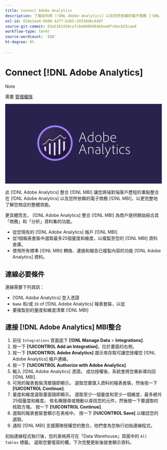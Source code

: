 ```yaml
---
title: Connect Adobe Analytics
description: 了解如何將 [!DNL Adobe Analytics] 以及您所依賴的電子商務 [!DNL MBI].
exl-id: 824e1ee4-6b88-42f7-b265-29330dbc4407
source-git-commit: 03a5161930cafcbe600b96465ee0fc0ecb25cae8
workflow-type: tm+mt
source-wordcount: '316'
ht-degree: 0%

---
```


# Connect [!DNL Adobe Analytics]

>[!NOTE]
>
>需要 [管理權限](../../../administrator/user-management/user-management.md).

![](../../../assets/adobe-analytic-slogo.png)

此 [!DNL Adobe Analytics] 整合 [!DNL MBI] 讓您將端對端客戶歷程的重點整合在 [!DNL Adobe Analytics] 以及您所依賴的電子商務 [!DNL MBI]，以更完整地了解您商店的整體效能。

更具體而言， [!DNL Adobe Analytics] 整合 [!DNL MBI] 為商戶提供開始結合其「商務」和「分析」資料集的功能。
- 從您現有的 [!DNL Adobe Analytics] 帳戶 [!DNL MBI].
- 從1個報表套裝中選取最多25個量度和維度，以複製至您的 [!DNL MBI] 資料倉庫。
- 使用所有標準 [!DNL MBI] 轉換、連接和報告已複製內容的功能 [!DNL Adobe Analytics] 資料。

## 連線必要條件

連線需要下列資訊：
- [!DNL Adobe Analytics] 登入憑證
- `Name` 和/或 `ID` of [!DNL Adobe Analytics] 報表套裝，以從
- 要複製到的量度和維度清單 [!DNL MBI]

## 連接 [!DNL Adobe Analytics] MBI整合

1. 前往 `Integrations` 頁面底下 **[!DNL Manage Data** > **Integrations]**.
1. 按一下 **[!UICONTROL Add an Integration]**，位於畫面的右側。
1. 按一下 **[!UICONTROL Adobe Analytics]** 圖示來存取可讓您授權您 [!DNL Adobe Analytics] 帳戶連線。
1. 按一下 **[!UICONTROL Authorize with Adobe Analytics]**.
1. 輸入 [!DNL Adobe Analytics] 憑證。 成功授權後，系統會將您重新導向回 [!DNL MBI].
1. 可用的報表套裝清單隨即顯示。 選取您要匯入資料的報表套裝，然後按一下 **[!UICONTROL Continue]**.
1. 量度和維度選取畫面隨即顯示。 選取至少一個量度和至少一個維度，最多總共25個量度和維度。 依名稱搜尋或捲動以尋找您的元件，然後按一下要選取的核取方塊。 按一下 **[!UICONTROL Continue]**.
1. 選取的報表套裝會顯示在表格中。 按一下 **[!UICONTROL Save]** 以確認您的選取。
1. 通知 [!DNL MBI] 支援團隊授權您的整合，他們會為您執行初始連線程式。

初始連線程式執行後，您的表格將可在「Data Warehouse」頁面中的 `All Tables` 標籤。 選取您要復寫的欄，下次完整更新後就會顯示資料。
